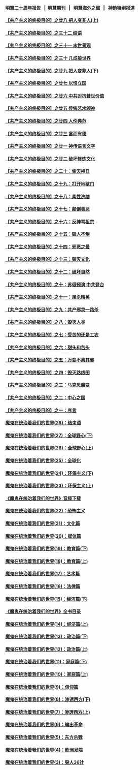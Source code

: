 #### [明慧二十周年报告](https://github.com/gfw-breaker/mh-reports/blob/master/README.md?t=07201920) &nbsp;&nbsp;|&nbsp;&nbsp;[明慧期刊](https://github.com/gfw-breaker/mh-qikan) &nbsp;&nbsp;|&nbsp;&nbsp; [明慧海外之窗](https://github.com/gfw-breaker/mh-news/blob/master/README.md?t=07201920) &nbsp;&nbsp;|&nbsp;&nbsp; [神韵特别报道](https://github.com/gfw-breaker/mh-news/blob/master/shenyun.md?t=07201920) 

#### [【共产主义的终极目的】之廿八 把人变非人(上)](../pages/nsc422/n11340492.md?t=07201920) 

#### [【共产主义的终极目的】之三十二 结语](../pages/nsc422/n11360535.md?t=07201920) 

#### [【共产主义的终极目的】之三十一 末世景观](../pages/nsc422/n11351129.md?t=07201920) 

#### [【共产主义的终极目的】之三十 几成狼世界](../pages/nsc422/n11348280.md?t=07201920) 

#### [【共产主义的终极目的】之廿九 把人变非人(下)](../pages/nsc422/n11344140.md?t=07201920) 

#### [【共产主义的终极目的】之廿七 以恨立国](../pages/nsc422/n11336944.md?t=07201920) 

#### [【共产主义的终极目的】之廿六 中共对抗普世价值](../pages/nsc422/n11324785.md?t=07201920) 

#### [【共产主义的终极目的】之廿五 传统艺术颂神](../pages/nsc422/n11296396.md?t=07201920) 

#### [【共产主义的终极目的】之廿四 人伦典范](../pages/nsc422/n11296397.md?t=07201920) 

#### [【共产主义的终极目的】之廿三 富而有德](../pages/nsc422/n11283598.md?t=07201920) 

#### [【共产主义的终极目的】之廿一 神传语言文字](../pages/nsc422/n11263265.md?t=07201920) 

#### [【共产主义的终极目的】之廿二 破坏修炼文化](../pages/nsc422/n11245728.md?t=07201920) 

#### [【共产主义的终极目的】之二十：偷天换日](../pages/nsc422/n11238846.md?t=07201920) 

#### [【共产主义的终极目的】之十九：打开地狱门](../pages/nsc422/n11206376.md?t=07201920) 

#### [【共产主义的终极目的】之十八：柔性洗脑](../pages/nsc422/n11199994.md?t=07201920) 

#### [【共产主义的终极目的】之十七：颠倒善恶](../pages/nsc422/n11179782.md?t=07201920) 

#### [【共产主义的终极目的】之十六：反神骂祖宗](../pages/nsc422/n11166798.md?t=07201920) 

#### [【共产主义的终极目的】之十五：毁人不倦](../pages/nsc422/n11166792.md?t=07201920) 

#### [【共产主义的终极目的】之十四：邪恶之最](../pages/nsc422/n11150249.md?t=07201920) 

#### [【共产主义的终极目的】之十三：毁灭文化](../pages/nsc422/n11135227.md?t=07201920) 

#### [【共产主义的终极目的】之十二：破坏自然](../pages/nsc422/n11135214.md?t=07201920) 

#### [【共产主义的终极目的】之十：苏俄预演 中共登台](../pages/nsc422/n11118424.md?t=07201920) 

#### [【共产主义的终极目的】之十一：屠杀精英](../pages/nsc422/n11118442.md?t=07201920) 

#### [【共产主义的终极目的】之九：共产邪灵一路杀](../pages/nsc422/n11114139.md?t=07201920) 

#### [【共产主义的终极目的】之八：毁灭人类](../pages/nsc422/n11108503.md?t=07201920) 

#### [【共产主义的终极目的】之七：受苦的还是工农](../pages/nsc422/n11101809.md?t=07201920) 

#### [【共产主义的终极目的】之六：甜头和苦头](../pages/nsc422/n11096971.md?t=07201920) 

#### [【共产主义的终极目的】之五：万变不离其邪](../pages/nsc422/n11091285.md?t=07201920) 

#### [【共产主义的终极目的】之四：毁灭路线图](../pages/nsc422/n11086284.md?t=07201920) 

#### [【共产主义的终极目的】之三：马克思魔变](../pages/nsc422/n11061941.md?t=07201920) 

#### [【共产主义的终极目的】之二：中心之国](../pages/nsc422/n11047728.md?t=07201920) 

#### [【共产主义的终极目的】之一：序言](../pages/nsc422/n11086077.md?t=07201920) 

#### [魔鬼在统治着我们的世界(28)：结束语](../pages/nsc422/n10936246.md?t=07201920) 

#### [魔鬼在统治着我们的世界(27)：全球野心(下)](../pages/nsc422/n10928319.md?t=07201920) 

#### [魔鬼在统治着我们的世界(26)：全球野心(上)](../pages/nsc422/n10900318.md?t=07201920) 

#### [魔鬼在统治着我们的世界(25)：全球化](../pages/nsc422/n10788205.md?t=07201920) 

#### [魔鬼在统治着我们的世界(24)：环保主义(下)](../pages/nsc422/n10695307.md?t=07201920) 

#### [魔鬼在统治着我们的世界(23)：环保主义(上)](../pages/nsc422/n10688613.md?t=07201920) 

#### [《魔鬼在统治着我们的世界》音频下载](../pages/nsc422/n10635553.md?t=07201920) 

#### [魔鬼在统治着我们的世界(22)：恐怖主义](../pages/nsc422/n10614727.md?t=07201920) 

#### [魔鬼在统治着我们的世界(21)：文化篇](../pages/nsc422/n10597706.md?t=07201920) 

#### [魔鬼在统治着我们的世界(20)：媒体篇](../pages/nsc422/n10586579.md?t=07201920) 

#### [魔鬼在统治着我们的世界(19)：教育篇(下)](../pages/nsc422/n10564808.md?t=07201920) 

#### [魔鬼在统治着我们的世界(18)：教育篇(上)](../pages/nsc422/n10526970.md?t=07201920) 

#### [魔鬼在统治着我们的世界(17)：艺术篇](../pages/nsc422/n10499093.md?t=07201920) 

#### [魔鬼在统治着我们的世界(16)：法律篇](../pages/nsc422/n10485969.md?t=07201920) 

#### [魔鬼在统治着我们的世界(15)：经济篇(下)](../pages/nsc422/n10469975.md?t=07201920) 

#### [《魔鬼在统治着我们的世界》全书目录](../pages/nsc422/n10464261.md?t=07201920) 

#### [魔鬼在统治着我们的世界(14)：经济篇(上)](../pages/nsc422/n10457370.md?t=07201920) 

#### [魔鬼在统治着我们的世界(13)：政治篇(下)](../pages/nsc422/n10448270.md?t=07201920) 

#### [魔鬼在统治着我们的世界(12)：政治篇(上)](../pages/nsc422/n10444576.md?t=07201920) 

#### [魔鬼在统治着我们的世界(11)：家庭篇(下)](../pages/nsc422/n10440961.md?t=07201920) 

#### [魔鬼在统治着我们的世界(10)：家庭篇(上)](../pages/nsc422/n10435448.md?t=07201920) 

#### [魔鬼在统治着我们的世界(9)：信仰篇](../pages/nsc422/n10432159.md?t=07201920) 

#### [魔鬼在统治着我们的世界(8)：渗透西方(下)](../pages/nsc422/n10429603.md?t=07201920) 

#### [魔鬼在统治着我们的世界(7)：渗透西方(上)](../pages/nsc422/n10426013.md?t=07201920) 

#### [魔鬼在统治着我们的世界(6)：输出革命](../pages/nsc422/n10421536.md?t=07201920) 

#### [魔鬼在统治着我们的世界(5)：东方杀戮](../pages/nsc422/n10417707.md?t=07201920) 

#### [魔鬼在统治着我们的世界(4)：欧洲发端](../pages/nsc422/n10414890.md?t=07201920) 

#### [魔鬼在统治着我们的世界(3)：毁人36计](../pages/nsc422/n10411583.md?t=07201920) 

